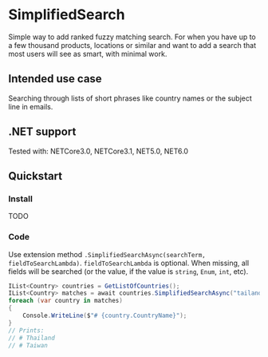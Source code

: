 # SimplifiedSearch
Simple way to add ranked fuzzy matching search.
For when you have up to a few thousand products, locations or similar and want to add a search that most users will see as smart, with minimal work.
## Intended use case
Searching through lists of short phrases like country names or the subject line in emails.
## .NET support
Tested with: NETCore3.0, NETCore3.1, NET5.0, NET6.0
## Quickstart
### Install
TODO
### Code
Use extension method `.SimplifiedSearchAsync(searchTerm, fieldToSearchLambda)`.
`fieldToSearchLambda` is optional. When missing, all fields will be searched (or the value, if the value is `string`, `Enum`, `int`, etc).
```c#
IList<Country> countries = GetListOfCountries();
IList<Country> matches = await countries.SimplifiedSearchAsync("tailand", x => x.CountryName);
foreach (var country in matches)
{
    Console.WriteLine($"# {country.CountryName}");
}
// Prints:
// # Thailand
// # Taiwan
```
